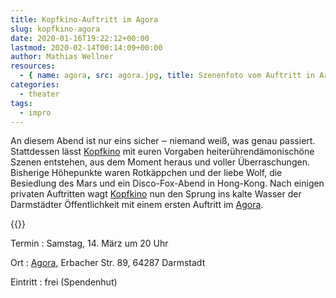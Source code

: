 ```yaml
---
title: Kopfkino-Auftritt im Agora
slug: kopfkino-agora
date: 2020-01-16T19:22:12+00:00
lastmod: 2020-02-14T00:14:09+00:00
author: Mathias Wellner
resources:
  - { name: agora, src: agora.jpg, title: Szenenfoto vom Auftritt in Arheilgen }
categories:
  - theater
tags:
  - impro
---
```


An diesem Abend ist nur eins sicher ‒ niemand weiß, was genau passiert. Stattdessen lässt [Kopfkino](https://kopfkino-darmstadt.de/) mit euren Vorgaben heiterührendämonischöne Szenen entstehen, aus dem Moment heraus und voller Überraschungen. Bisherige Höhepunkte waren Rotkäppchen und der liebe Wolf, die Besiedlung des Mars und ein Disco-Fox-Abend in Hong-Kong. Nach einigen privaten Auftritten wagt [Kopfkino](https://kopfkino-darmstadt.de/) nun den Sprung ins kalte Wasser der Darmstädter Öffentlichkeit mit einem ersten Auftritt im [Agora](https://www.agora-eg.de/).

<!--more-->

{{<responsive-image name="agora">}}

Termin
: Samstag, 14. März um 20 Uhr

Ort
: [Agora](https://www.agora-eg.de/), Erbacher Str. 89, 64287 Darmstadt

Eintritt
: frei (Spendenhut)
